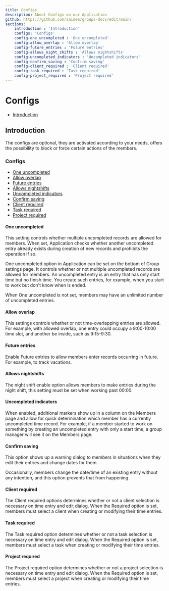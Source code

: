 ```yaml
---
title: Configs
description: About Configs on our Application
github: https://github.com/zaimea/groups-docs/edit/main/
sections: 
    introduction : 'Introduction'
    configs: 'Configs'
    config-one_uncompleted : 'One uncompleted'
    config-allow_overlap : 'Allow overlap'
    config-future_entries : 'Future entries'
    config-allows_night_shifts : 'Allows nightshifts'
    config-uncompleted_indicators : 'Uncompleted indicators'
    config-confirm_saving : 'Confirm saving'
    config-client_required : 'Client required'
    config-task_required : 'Task required'
    config-project_required : 'Project required'
---
```



# Configs

- [Introduction](#introduction)

<a name="introduction"></a>
## Introduction

The configs are optional, they are activated according to your needs, offers the possibility to block or force certain actions of the members.

<a name="configs"></a>
### Configs

<div class="configs" markdown="1">

- [One uncompleted](#config-one_uncompleted)
- [Allow overlap](#config-allow_overlap)
- [Future entries](#config-future_entries)
- [Allows nightshifts](#config-allows_night_shifts)
- [Uncompleted indicators](#config-uncompleted_indicators)
- [Confirm saving](#config-confirm_saving)
- [Client required](#config-client_required)
- [Task required](#config-task_required)
- [Project required](#config-project_required)

</div>

<a name="config-one_uncompleted"></a>
#### One uncompleted

This setting controls whether multiple uncompleted records are allowed for members. When set, Application checks whether another uncompleted entry already exists during creation of new records and prohibits the operation if so. 

One uncompleted option in Application can be set on the bottom of Group settings page. It controls whether or not multiple uncompleted records are allowed for members. An uncompleted entry is an entry that has only start time but no finish time. You create such entries, for example, when you start to work but don't know when is ended.

When One uncompleted is not set, members may have an unlimited number of uncompleted entries.

<a name="config-allow_overlap"></a>
#### Allow overlap

This settings controls whether or not time-overlapping entries are allowed. For example, with allowed overlap, one entry could occupy a 9:00-10:00 time slot, and another be inside, such as 9:15-9:30.

<a name="config-future_entries"></a>
#### Future entries

Enable Future entries to allow members enter records occurring in future. For example, to track vacations.

<a name="config-allows_night_shifts"></a>
#### Allows nightshifts

The night shift enable option allows members to make entries during the night shift, this setting must be set when working past 00:00.

<a name="config-uncompleted_indicators"></a>
#### Uncompleted indicators

When enabled, additional markers show up in a column on the Members page and allow for quick determination which member has a currently uncompleted time record. For example, if a member started to work on something by creating an uncompleted entry with only a start time, a group manager will see it on the Members page.

<a name="config-confirm_saving"></a>
#### Confirm saving

This option shows up a warning dialog to members in situations when they edit their entries and change dates for them. 

Occasionally, members change the date/time of an existing entry without any intention, and this option prevents that from happening. 

<a name="Client required"></a>
#### Client required

The Client required options determines whether or not a client selection is necessary on time entry and edit dialog. When the Required option is set, members must select a client when creating or modifying their time entries.

<a name="config-task_required"></a>
#### Task required

The Task required option determines whether or not a task selection is necessary on time entry and edit dialog. When the Required option is set, members must select a task when creating or modifying their time entries.

<a name="config-project_required"></a>
#### Project required

The Project required option determines whether or not a project selection is necessary on time entry and edit dialog. When the Required option is set, members must select a project when creating or modifying their time entries.
